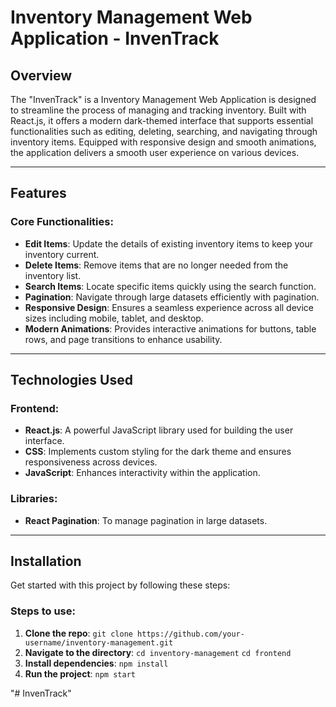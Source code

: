 # Inventory Management Web Application - InvenTrack

## Overview

The "InvenTrack" is a Inventory Management Web Application is designed to streamline the process of managing and tracking inventory. Built with React.js, it offers a modern dark-themed interface that supports essential functionalities such as editing, deleting, searching, and navigating through inventory items. Equipped with responsive design and smooth animations, the application delivers a smooth user experience on various devices.


---

## Features

### Core Functionalities:
- **Edit Items**: Update the details of existing inventory items to keep your inventory current.
- **Delete Items**: Remove items that are no longer needed from the inventory list.
- **Search Items**: Locate specific items quickly using the search function.
- **Pagination**: Navigate through large datasets efficiently with pagination.
- **Responsive Design**: Ensures a seamless experience across all device sizes including mobile, tablet, and desktop.
- **Modern Animations**: Provides interactive animations for buttons, table rows, and page transitions to enhance usability.

---

## Technologies Used

### Frontend:
- **React.js**: A powerful JavaScript library used for building the user interface.
- **CSS**: Implements custom styling for the dark theme and ensures responsiveness across devices.
- **JavaScript**: Enhances interactivity within the application.

### Libraries:
- **React Pagination**: To manage pagination in large datasets.

---

## Installation

Get started with this project by following these steps:

### Steps to use:

1. **Clone the repo**: `git clone https://github.com/your-username/inventory-management.git`
2. **Navigate to the directory**: `cd inventory-management` `cd frontend`
3. **Install dependencies**: `npm install`
4. **Run the project**: `npm start`

"# InvenTrack" 
